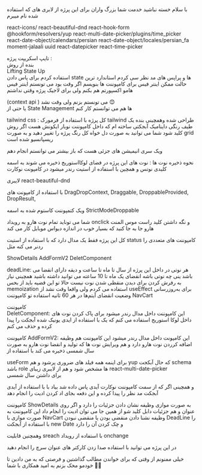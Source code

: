 با سلام خسته نباشید خدمت شما بزرگ واران برای این پرژه از لابری های که استفاده شده نام میبرم 

react-icons/
react-beautiful-dnd
react-hook-form
@hookform/resolvers/yup
react-multi-date-picker/plugins/time_picker
react-date-object/calendars/persian
react-date-object/locales/persian_fa
moment-jalaali
uuid
react-datepicker
react-time-picker

تایپ اسکریپت پرژه  :  
بنده از روش    
Lifting State Up   
استفاده کردم برای پاس دادن state ها 
و پراپس های مد نظر 
سی کردم استاندارد ترین حالت ممکن اینتر فیس برای کامپوننت ها بنویسم اگر وقت بود می تونستم اینتر فیس هامو اکسپورتم هم بکنم ولی برای لاجیک پرژه وقتی نداشتم 

(context api )  می تونستم بزنم ولی وقت نشد 😊  
یا حتی از State Management  ها هم می توانستم کار کنم 

tailwind css :
کل پرژه با استفاده از فرمورک tailwind طراحی شده 
وهمچینی بنده یک طیف رنگی داینامیک آبجکتی ساخته ام که داخل کامپوننت نوبار ایکونش هست اگر روش کلید شود 
شما می توانید به صورت دل خواه کل رنگ پرژه را تغییر دهید 
و به صورت grid ریسپانسیو شده است 

ویک سری انیمیشن های جزئی هست که باز بیشتر  می توانستم انجام دهم 



نحوه ذخیره نوت ها :
نوت های این پرژه در فضای لوکااستوریج ذخیره می شوند به اسمه کلیدی نوتس و همچین با استفاده از استیت 
رندر میشود در کامپونت نوکارت


لایبری 
react-beautiful-dnd

با استفاده از کامپونت های 
  DragDropContext,
  Draggable,
  DroppableProvided,
  DropResult,
    
  ویک کتمپوننت کاستوم شده به اسمه 
  StrictModeDroppable

  شما می توناید تمام نوت هارو به رویداد 
  onclick و نگه داشتن کلید راست موس المنت هارو جا به جا کنید 
  که بسیار خوب در اندازه دیواس موبایل کار می کند 

  کل این پرژه فقط یک مدال دارد که با استفاده از استیت status 
  کامپوننت های متعددی را ردنر می کنه مثل 

  ShowDetails
  AddFormV2
  DeletComponent

deadLine:
هر نوتی در داخل این پرژه از سال تا ماه تا ساعت و دیقه دارای انقضا می باشد 
ینی چه نوتی باشه انقضای یک ماه تا 10 ساعته می توانید داشته باشید 
همچینی نیاز به رفرش کردن برای دیدن منقظی شدن نوت نیست 
حالا تو این قضیه باید از بحس 
 memoization  استفاده می کردم ولی واقعا وقت نشد 
 از useEffect برای به‌روزرسانی وضعیت انقضای آیتم‌ها در هر 60 ثانیه استفاده
 تو کامپوننت NavCart

 

 کامپوننت  
 DeletComponent:
 این کامپوننت داخل مدال رندر میشود 
 برای پاک کردن نوت های داخل لوکا استوریج استفاده می کنم که یک با استفاده از ایدی یونیک شده آبجکت را پیدا کرده و حذف می کنم 

کامپوننت 
AddFormV2:
این کامپونت داخل مدال رندر میشود 
این کامپوننت هم وظیفه اضافه کرردن نوت هارو دارد و هم ویرایش نوت ها که تولید و انقضا نوت هارو به صورت سال شمسی ذخیره می کند با استفاده از 

useForm برای اینمه همه فیلد های ضروری پرشود 
و هم yup که حال آبکجت 
schema  باشد role ها مشخص شود 
و هم از لایبری زیبای 
react-multi-date-picker  
برای داشتن  سال شمسی 

و همچینی اگر که از سمت کامپوننت نوکارت آیدی پاس داده شد بیاد با با استفاده از آیدی آبجکت مد نظر را پیدا کرده و این دفعه بجای اد کردن ادیت را انجام دهد 


کامپوننت 
ShowDetails
به صورت موازی وظیفه نشان دادن جزئیات  را دارد و اگر روی عنوان و هم جزئیات دابل کلید شو از همین جا می توان ادیت را انجام داد 
این کامپوننت به صورت موازی با 
NavCart 
وظیفه نشنا دادن منقضی بودن یا منقضی نبودن 
DeadLine را با استفاده از 
آبجکت new Date و چک کردن آن را دارد 

وهمچنین قابلیت sreach با استفاده از رویداد onchange 

در این پرژه می توانید با استفاده صدا زدن کارکتر های عنوان سرچ را انجام دهید 


خیلی ممنونم از وقتی که برای خواندن مطالب گذاشتین و فرصتی که به من دادین تا خودمو محک بزنم 
به امید همکاری با شما 
🙏🙏

 